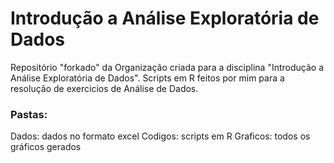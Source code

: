 # Introdução a Análise Exploratória de Dados
Repositório "forkado" da Organização criada para a disciplina "Introdução a Análise Exploratória de Dados".
Scripts em R feitos por mim para a resolução de exercicios de Análise de Dados.

### Pastas:
  Dados: dados no formato excel
  Codigos: scripts em R
  Graficos: todos os gráficos gerados
